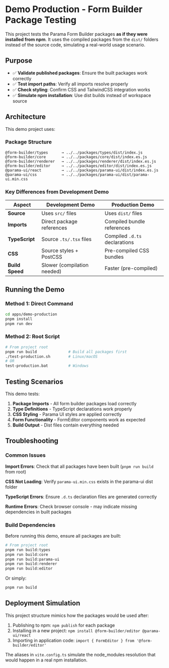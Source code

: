# Demo Production - Form Builder Package Testing

This project tests the Parama Form Builder packages **as if they were installed from npm**. It uses the compiled packages from the `dist/` folders instead of the source code, simulating a real-world usage scenario.

## Purpose

- ✅ **Validate published packages**: Ensure the built packages work correctly
- ✅ **Test import paths**: Verify all imports resolve properly
- ✅ **Check styling**: Confirm CSS and TailwindCSS integration works
- ✅ **Simulate npm installation**: Use dist builds instead of workspace source

## Architecture

This demo project uses:

### Package Structure

```
@form-builder/types      → ../../packages/types/dist/index.js
@form-builder/core       → ../../packages/core/dist/index.es.js
@form-builder/renderer   → ../../packages/renderer/dist/index.es.js
@form-builder/editor     → ../../packages/editor/dist/index.es.js
@parama-ui/react         → ../../packages/parama-ui/dist/index.es.js
@parama-ui/css           → ../../packages/parama-ui/dist/parama-ui.min.css
```

### Key Differences from Development Demo

| Aspect          | Development Demo            | Production Demo               |
| --------------- | --------------------------- | ----------------------------- |
| **Source**      | Uses `src/` files           | Uses `dist/` files            |
| **Imports**     | Direct package references   | Compiled bundle references    |
| **TypeScript**  | Source `.ts/.tsx` files     | Compiled `.d.ts` declarations |
| **CSS**         | Source styles + PostCSS     | Pre-compiled CSS bundles      |
| **Build Speed** | Slower (compilation needed) | Faster (pre-compiled)         |

## Running the Demo

### Method 1: Direct Command

```bash
cd apps/demo-production
pnpm install
pnpm run dev
```

### Method 2: Root Script

```bash
# From project root
pnpm run build              # Build all packages first
./test-production.sh        # Linux/macOS
# OR
test-production.bat         # Windows
```

## Testing Scenarios

This demo tests:

1. **Package Imports** - All form builder packages load correctly
2. **Type Definitions** - TypeScript declarations work properly
3. **CSS Styling** - Parama UI styles are applied correctly
4. **Form Functionality** - FormEditor components work as expected
5. **Build Output** - Dist files contain everything needed

## Troubleshooting

### Common Issues

**Import Errors**: Check that all packages have been built (`pnpm run build` from root)

**CSS Not Loading**: Verify `parama-ui.min.css` exists in the parama-ui dist folder

**TypeScript Errors**: Ensure `.d.ts` declaration files are generated correctly

**Runtime Errors**: Check browser console - may indicate missing dependencies in built packages

### Build Dependencies

Before running this demo, ensure all packages are built:

```bash
# From project root
pnpm run build:types
pnpm run build:core
pnpm run build:parama-ui
pnpm run build:renderer
pnpm run build:editor
```

Or simply:

```bash
pnpm run build
```

## Deployment Simulation

This project structure mimics how the packages would be used after:

1. Publishing to npm: `npm publish` for each package
2. Installing in a new project: `npm install @form-builder/editor @parama-ui/react`
3. Importing in application code: `import { FormEditor } from '@form-builder/editor'`

The aliases in `vite.config.ts` simulate the node_modules resolution that would happen in a real npm installation.
